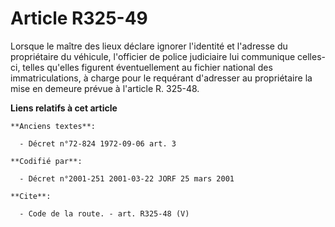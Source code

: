 # Article R325-49

Lorsque le maître des lieux déclare ignorer l'identité et l'adresse du propriétaire du véhicule, l'officier de police
judiciaire lui communique celles-ci, telles qu'elles figurent éventuellement au fichier national des immatriculations, à
charge pour le requérant d'adresser au propriétaire la mise en demeure prévue à l'article R. 325-48.

**Liens relatifs à cet article**

	**Anciens textes**:

	  - Décret n°72-824 1972-09-06 art. 3

	**Codifié par**:

	  - Décret n°2001-251 2001-03-22 JORF 25 mars 2001

	**Cite**:

	  - Code de la route. - art. R325-48 (V)
